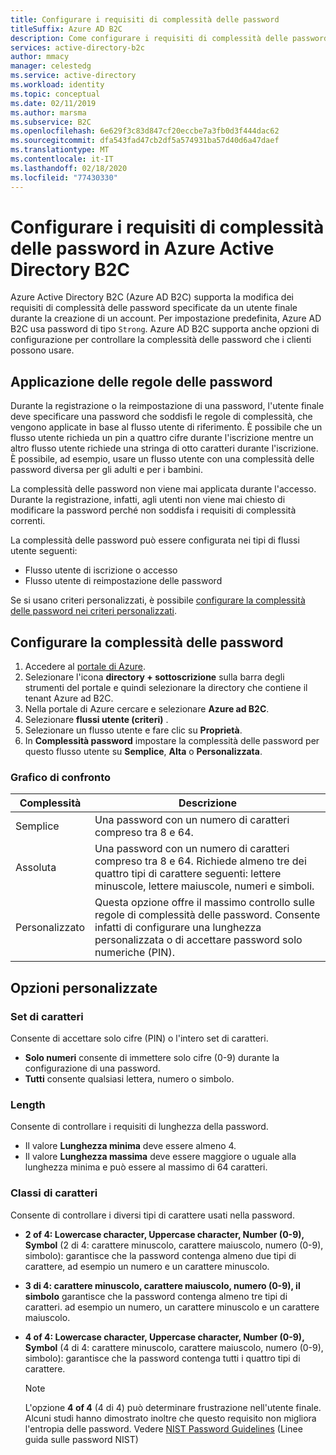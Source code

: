 ```yaml
---
title: Configurare i requisiti di complessità delle password
titleSuffix: Azure AD B2C
description: Come configurare i requisiti di complessità delle password specificate dagli utenti in Azure Active Directory B2C.
services: active-directory-b2c
author: mmacy
manager: celestedg
ms.service: active-directory
ms.workload: identity
ms.topic: conceptual
ms.date: 02/11/2019
ms.author: marsma
ms.subservice: B2C
ms.openlocfilehash: 6e629f3c83d847cf20eccbe7a3fb0d3f444dac62
ms.sourcegitcommit: dfa543fad47cb2df5a574931ba57d40d6a47daef
ms.translationtype: MT
ms.contentlocale: it-IT
ms.lasthandoff: 02/18/2020
ms.locfileid: "77430330"
---
```

# <a name="configure-complexity-requirements-for-passwords-in-azure-active-directory-b2c"></a>Configurare i requisiti di complessità delle password in Azure Active Directory B2C

Azure Active Directory B2C (Azure AD B2C) supporta la modifica dei requisiti di complessità delle password specificate da un utente finale durante la creazione di un account. Per impostazione predefinita, Azure AD B2C usa password di tipo `Strong`. Azure AD B2C supporta anche opzioni di configurazione per controllare la complessità delle password che i clienti possono usare.

## <a name="password-rule-enforcement"></a>Applicazione delle regole delle password

Durante la registrazione o la reimpostazione di una password, l'utente finale deve specificare una password che soddisfi le regole di complessità, che vengono applicate in base al flusso utente di riferimento. È possibile che un flusso utente richieda un pin a quattro cifre durante l'iscrizione mentre un altro flusso utente richiede una stringa di otto caratteri durante l'iscrizione. È possibile, ad esempio, usare un flusso utente con una complessità delle password diversa per gli adulti e per i bambini.

La complessità delle password non viene mai applicata durante l'accesso. Durante la registrazione, infatti, agli utenti non viene mai chiesto di modificare la password perché non soddisfa i requisiti di complessità correnti.

La complessità delle password può essere configurata nei tipi di flussi utente seguenti:

- Flusso utente di iscrizione o accesso
- Flusso utente di reimpostazione delle password

Se si usano criteri personalizzati, è possibile [configurare la complessità delle password nei criteri personalizzati](custom-policy-password-complexity.md).

## <a name="configure-password-complexity"></a>Configurare la complessità delle password

1. Accedere al [portale di Azure](https://portal.azure.com).
2. Selezionare l'icona **directory + sottoscrizione** sulla barra degli strumenti del portale e quindi selezionare la directory che contiene il tenant Azure ad B2C.
3. Nella portale di Azure cercare e selezionare **Azure ad B2C**.
4. Selezionare **flussi utente (criteri)** .
2. Selezionare un flusso utente e fare clic su **Proprietà**.
3. In **Complessità password** impostare la complessità delle password per questo flusso utente su **Semplice**, **Alta** o **Personalizzata**.

### <a name="comparison-chart"></a>Grafico di confronto

| Complessità | Descrizione |
| --- | --- |
| Semplice | Una password con un numero di caratteri compreso tra 8 e 64. |
| Assoluta | Una password con un numero di caratteri compreso tra 8 e 64. Richiede almeno tre dei quattro tipi di carattere seguenti: lettere minuscole, lettere maiuscole, numeri e simboli. |
| Personalizzato | Questa opzione offre il massimo controllo sulle regole di complessità delle password.  Consente infatti di configurare una lunghezza personalizzata  o di accettare password solo numeriche (PIN). |

## <a name="custom-options"></a>Opzioni personalizzate

### <a name="character-set"></a>Set di caratteri

Consente di accettare solo cifre (PIN) o l'intero set di caratteri.

- **Solo numeri** consente di immettere solo cifre (0-9) durante la configurazione di una password.
- **Tutti** consente qualsiasi lettera, numero o simbolo.

### <a name="length"></a>Length

Consente di controllare i requisiti di lunghezza della password.

- Il valore **Lunghezza minima** deve essere almeno 4.
- Il valore **Lunghezza massima** deve essere maggiore o uguale alla lunghezza minima e può essere al massimo di 64 caratteri.

### <a name="character-classes"></a>Classi di caratteri

Consente di controllare i diversi tipi di carattere usati nella password.

- **2 of 4: Lowercase character, Uppercase character, Number (0-9), Symbol** (2 di 4: carattere minuscolo, carattere maiuscolo, numero (0-9), simbolo): garantisce che la password contenga almeno due tipi di carattere, ad esempio un numero e un carattere minuscolo.
- **3 di 4: carattere minuscolo, carattere maiuscolo, numero (0-9), il simbolo** garantisce che la password contenga almeno tre tipi di caratteri. ad esempio un numero, un carattere minuscolo e un carattere maiuscolo.
- **4 of 4: Lowercase character, Uppercase character, Number (0-9), Symbol** (4 di 4: carattere minuscolo, carattere maiuscolo, numero (0-9), simbolo): garantisce che la password contenga tutti i quattro tipi di carattere.

    > [!NOTE]
    > L'opzione **4 of 4** (4 di 4) può determinare frustrazione nell'utente finale. Alcuni studi hanno dimostrato inoltre che questo requisito non migliora l'entropia delle password. Vedere [NIST Password Guidelines](https://pages.nist.gov/800-63-3/sp800-63b.html#appA) (Linee guida sulle password NIST)
